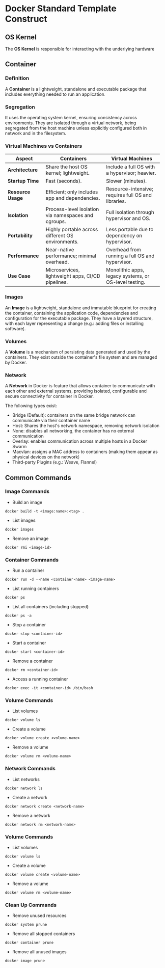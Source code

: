 # Docker Standard Template Construct

## OS Kernel
The **OS Kernel** is responsible for interacting with the underlying hardware

## Container

### Definition
A **Container** is a lightweight, standalone and executable package that includes everything needed to run an application.

### Segregation
It uses the operating system kernel, ensuring  consistency across environments.
They are isolated through a virtual network, being segregated from the host machine unless explicitly configured both in network and in the filesystem.

### Virtual Machines vs Containers

| **Aspect**         | **Containers**                                       | **Virtual Machines**                                  |
|---------------------|-----------------------------------------------------|-----------------------------------------------------|
| **Architecture**   | Share the host OS kernel; lightweight.              | Include a full OS with a hypervisor; heavier.       |
| **Startup Time**   | Fast (seconds).                                     | Slower (minutes).                                   |
| **Resource Usage** | Efficient; only includes app and dependencies.      | Resource-intensive; requires full OS and libraries.|
| **Isolation**      | Process-level isolation via namespaces and cgroups. | Full isolation through hypervisor and OS.          |
| **Portability**    | Highly portable across different OS environments.   | Less portable due to dependency on hypervisor.     |
| **Performance**    | Near-native performance; minimal overhead.          | Overhead from running a full OS and hypervisor.    |
| **Use Case**       | Microservices, lightweight apps, CI/CD pipelines.   | Monolithic apps, legacy systems, or OS-level testing.|

### Images

An **Image** is a lightweight, standalone and immutable blueprint for creating the container, containing the application code, dependencies and configuration for the executable package.
They have a layered structure, with each layer representing a change (e.g.: adding files or installing software).

### Volumes

A **Volume** is a mechanism of persisting data generated and used by the containers. They exist outside the container's file system and are managed by Docker.

### Network

A **Network** in Docker is feature that allows container to communicate with each other and external systems, providing isolated, configurable and secure connectivity for container in Docker. 

The following types exist:
- Bridge (Default): containers on the same bridge network can communicate via their container name
- Host: Shares the host's network namespace, removing network isolation
- None:  disables all networking, the container has no external communication
- Overlay: enables communication across multiple hosts in a Docker Swarm
- Macvlan: assigns a MAC address to containers (making them appear as physical devices on the network)
- Third-party Plugins (e.g.: Weave, Flannel)

## Common Commands

### Image Commands
- Build an image
```shell
docker build -t <image:name>:<tag> .
```
- List images
```shell
docker images
```
- Remove an image
```shell
docker rmi <image-id>
```

### Container Commands

- Run a container
```shell
docker run -d --name <container-name> <image-name>
```
- List running containers
```shell
docker ps
```
- List all containers (including stopped)
```shell
docker ps -a
```
- Stop a container
```shell
docker stop <container-id>
```
- Start a container
```shell
docker start <container-id>
```
- Remove a container
```shell
docker rm <container-id>
```
- Access a running container
```shell
docker exec -it <container-id> /bin/bash
```

### Volume Commands
- List volumes
```shell
docker volume ls
```
- Create a volume
```shell
docker volume create <volume-name>
```
- Remove a volume
```shell
docker volume rm <volume-name>
```

### Network Commands
- List networks
```shell
docker network ls
```
- Create a network
```shell
docker network create <network-name>
```
- Remove a network
```shell
docker network rm <network-name>
```

### Volume Commands
- List volumes
```shell
docker volume ls
```
- Create a volume
```shell
docker volume create <volume-name>
```
- Remove a volume
```shell
docker volume rm <volume-name>
```

### Clean Up Commands
- Remove unused resources
```shell
docker system prune
```
- Remove all stopped containers
```shell
docker container prune
```
- Remove all unused images
```shell
docker image prune
```


